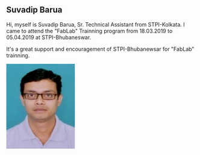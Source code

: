 ## Suvadip Barua


Hi, myself is Suvadip Barua, Sr. Technical Assistant from STPI-Kolkata.
I came to attend the "FabLab" Trainning program from 18.03.2019 to 05.04.2019 at STPI-Bhubaneswar.

It's a great support and encouragement of STPI-Bhubanewsar for "FabLab" trainning.

![Suvadip Barua](img/suvadipbarua.jpg "Suvadip Barua")